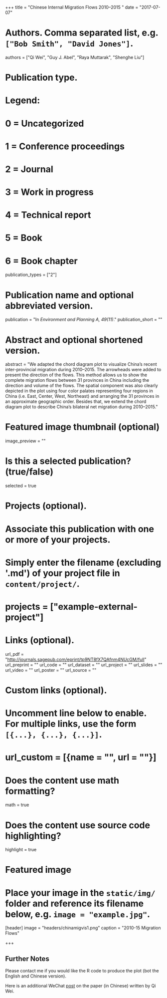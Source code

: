 +++
title = "Chinese Internal Migration Flows 2010–2015 "
date = "2017-07-07"

# Authors. Comma separated list, e.g. `["Bob Smith", "David Jones"]`.
authors = ["Qi Wei", "Guy J. Abel", "Raya Muttarak", "Shenghe Liu"]

# Publication type.
# Legend:
# 0 = Uncategorized
# 1 = Conference proceedings
# 2 = Journal
# 3 = Work in progress
# 4 = Technical report
# 5 = Book
# 6 = Book chapter
publication_types = ["2"]

# Publication name and optional abbreviated version.
publication = "In *Environment and Planning A, 49(11)*."
publication_short = ""

# Abstract and optional shortened version.
abstract = "We adapted the chord diagram plot to visualize China’s recent inter-provincial migration during 2010–2015. The arrowheads were added to present the direction of the flows. This method allows us to show the complete migration flows between 31 provinces in China including the direction and volume of the flows. The spatial component was also clearly depicted in the plot using four color palates representing four regions in China (i.e. East, Center, West, Northeast) and arranging the 31 provinces in an approximate geographic order. Besides that, we extend the chord diagram plot to describe China’s bilateral net migration during 2010–2015."

# Featured image thumbnail (optional)
image_preview = ""

# Is this a selected publication? (true/false)
selected = true

# Projects (optional).
#   Associate this publication with one or more of your projects.
#   Simply enter the filename (excluding '.md') of your project file in `content/project/`.
# projects = ["example-external-project"]

# Links (optional).
url_pdf = "http://journals.sagepub.com/eprint/tp9NT8fX7QAfnm4NUcGM/full"
url_preprint = ""
url_code = ""
url_dataset = ""
url_project = ""
url_slides = ""
url_video = ""
url_poster = ""
url_source = ""

# Custom links (optional).
#   Uncomment line below to enable. For multiple links, use the form `[{...}, {...}, {...}]`.
# url_custom = [{name = "", url = ""}]

# Does the content use math formatting?
math = true

# Does the content use source code highlighting?
highlight = true

# Featured image
# Place your image in the `static/img/` folder and reference its filename below, e.g. `image = "example.jpg"`.
[header]
image = "headers/chinamigvis1.png"
caption = "2010-15 Migration Flows"

+++

## Further Notes

Please contact me if you would like the R code to produce the plot (bot the English and Chinese version).

Here is an additional WeChat [post](http://mp.weixin.qq.com/s/gmv5iiJ5L-uNyI6vlGOhQA) on the paper (in Chinese) written by Qi Wei.
